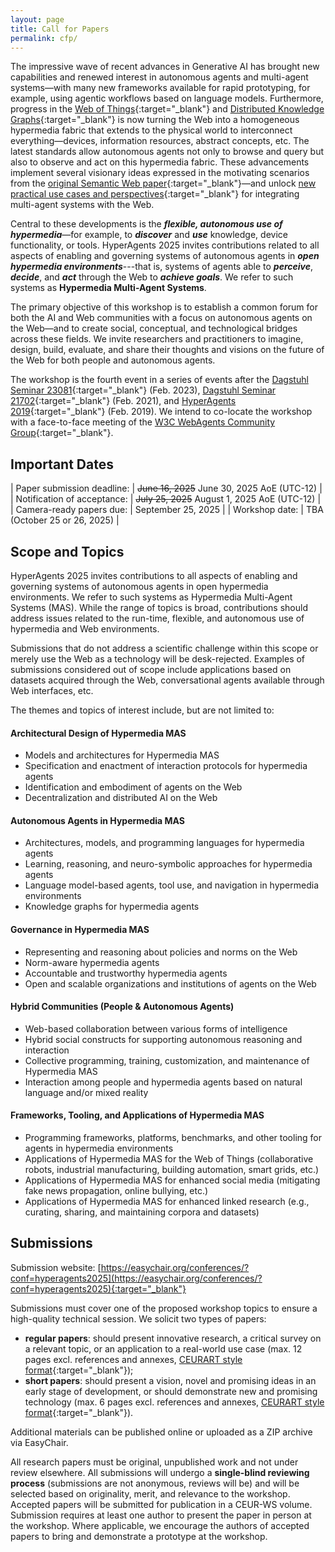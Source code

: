 ```yaml
---
layout: page
title: Call for Papers
permalink: cfp/
---
```

The impressive wave of recent advances in Generative AI has brought new capabilities and renewed interest in autonomous agents and multi-agent systems—with many new frameworks available for rapid prototyping, for example, using agentic workflows based on language models. Furthermore, progress in the [Web of Things](https://www.w3.org/WoT/wg/){:target="_blank"} and [Distributed Knowledge Graphs](https://cost-dkg.eu/){:target="_blank"} is now turning the Web into a homogeneous hypermedia fabric that extends to the physical world to interconnect everything—devices, information resources, abstract concepts, etc. The latest standards allow autonomous agents not only to browse and query but also to observe and act on this hypermedia fabric. These advancements implement several visionary ideas expressed in the motivating scenarios from the [original Semantic Web paper](https://doi.org/10.1145/3591366.3591376){:target="_blank"}—and unlock [new practical use cases and perspectives](https://dl.acm.org/doi/abs/10.5555/3306127.3331893){:target="_blank"} for integrating multi-agent systems with the Web.

Central to these developments is the _**flexible, autonomous use of hypermedia**_—for example, to _**discover**_ and _**use**_ knowledge, device functionality, or tools. HyperAgents 2025 invites contributions related to all aspects of enabling and governing systems of autonomous agents in _**open hypermedia environments**_---that is, systems of agents able to _**perceive**_, _**decide**_, and _**act**_ through the Web to _**achieve goals**_. We refer to such systems as **Hypermedia Multi-Agent Systems**.

The primary objective of this workshop is to establish a common forum for both the AI and Web communities with a focus on autonomous agents on the Web—and to create social, conceptual, and technological bridges across these fields. We invite researchers and practitioners to imagine, design, build, evaluate, and share their thoughts and visions on the future of the Web for both people and autonomous agents.

The workshop is the fourth event in a series of events after the [Dagstuhl Seminar 23081](https://www.dagstuhl.de/23081){:target="_blank"} (Feb. 2023), [Dagstuhl Seminar 21702](https://www.dagstuhl.de/21072){:target="_blank"} (Feb. 2021), and [HyperAgents 2019](http://www2019.hyperagents.org){:target="_blank"} (Feb. 2019). We intend to co-locate the workshop with a face-to-face meeting of the [W3C WebAgents Community Group](https://www.w3.org/community/webagents/){:target="_blank"}.

## Important Dates

| Paper submission deadline: | ~~June 16, 2025~~ June 30, 2025 AoE (UTC-12) |
| Notification of acceptance: | ~~July 25, 2025~~ August 1, 2025 AoE (UTC-12) |
| Camera-ready papers due: | September 25, 2025 |
| Workshop date: | TBA (October 25 or 26, 2025) |

## Scope and Topics

HyperAgents 2025 invites contributions to all aspects of enabling and governing systems of autonomous agents in open hypermedia environments. We refer to such systems as Hypermedia Multi-Agent Systems (MAS). While the range of topics is broad, contributions should address issues related to the run-time, flexible, and autonomous use of hypermedia and Web environments.

Submissions that do not address a scientific challenge within this scope or merely use the Web as a technology will be desk-rejected. Examples of submissions considered out of scope include applications based on datasets acquired through the Web, conversational agents available through Web interfaces, etc.

The themes and topics of interest include, but are not limited to:

#### Architectural Design of Hypermedia MAS
* Models and architectures for Hypermedia MAS
* Specification and enactment of interaction protocols for hypermedia agents
* Identification and embodiment of agents on the Web
* Decentralization and distributed AI on the Web

#### Autonomous Agents in Hypermedia MAS
* Architectures, models, and programming languages for hypermedia agents
* Learning, reasoning, and neuro-symbolic approaches for hypermedia agents
* Language model-based agents, tool use, and navigation in hypermedia environments
* Knowledge graphs for hypermedia agents

#### Governance in Hypermedia MAS
* Representing and reasoning about policies and norms on the Web
* Norm-aware hypermedia agents
* Accountable and trustworthy hypermedia agents
* Open and scalable organizations and institutions of agents on the Web

#### Hybrid Communities (People &amp; Autonomous Agents)
* Web-based collaboration between various forms of intelligence
* Hybrid social constructs for supporting autonomous reasoning and interaction
* Collective programming, training, customization, and maintenance of Hypermedia MAS
* Interaction among people and hypermedia agents based on natural language and/or mixed reality

#### Frameworks, Tooling, and Applications of Hypermedia MAS
* Programming frameworks, platforms, benchmarks, and other tooling for agents in hypermedia environments
* Applications of Hypermedia MAS for the Web of Things (collaborative robots, industrial manufacturing, building automation, smart grids, etc.)
* Applications of Hypermedia MAS for enhanced social media (mitigating fake news propagation, online bullying, etc.)
* Applications of Hypermedia MAS for enhanced linked research (e.g., curating, sharing, and maintaining corpora and datasets)

## Submissions

Submission website: [https://easychair.org/conferences/?conf=hyperagents2025](https://easychair.org/conferences/?conf=hyperagents2025){:target="_blank"}

Submissions must cover one of the proposed workshop topics to ensure a high-quality technical session. We solicit two types of papers:
* **regular papers**: should present innovative research, a critical survey on a relevant topic, or an application to a real-world use case (max. 12 pages excl. references and annexes, [CEURART style format](https://ceur-ws.org/HOWTOSUBMIT.html#CEURART){:target="_blank"});
* **short papers**: should present a vision, novel and promising ideas in an early stage of development, or should demonstrate new and promising technology (max. 6 pages excl. references and annexes, [CEURART style format](https://ceur-ws.org/HOWTOSUBMIT.html#CEURART){:target="_blank"}).

Additional materials can be published online or uploaded as a ZIP archive via EasyChair.

All research papers must be original, unpublished work and not under review elsewhere. All submissions will undergo a **single-blind reviewing process** (submissions are not anonymous, reviews will be) and will be selected based on originality, merit, and relevance to the workshop. Accepted papers will be submitted for publication in a CEUR-WS volume. Submission requires at least one author to present the paper in person at the workshop. Where applicable, we encourage the authors of accepted papers to bring and demonstrate a prototype at the workshop.
